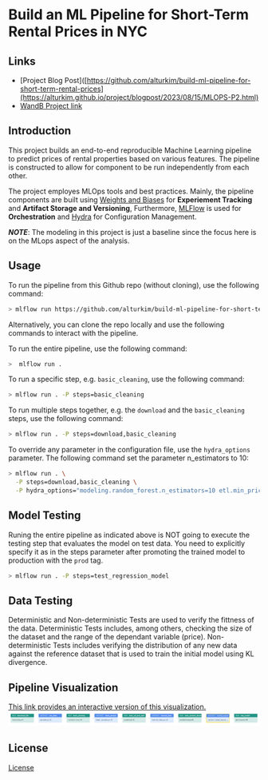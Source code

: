 # Build an ML Pipeline for Short-Term Rental Prices in NYC
## Links
- [Project Blog Post]([https://github.com/alturkim/build-ml-pipeline-for-short-term-rental-prices](https://alturkim.github.io/project/blogpost/2023/08/15/MLOPS-P2.html)
- [WandB Project link](https://wandb.ai/alturkim/nyc_airbnb/)

## Introduction
This project builds an end-to-end reproducible Machine Learning pipeline to predict prices of rental properties based on various features. The pipeline is constructed to allow for component to be run independently from each other.

The project employes MLOps tools and best practices. Mainly, the pipeline components are built using [Weights and Biases](https://wandb.ai/) for **Experiement Tracking** and **Artifact Storage and Versioning**, Furthermore, [MLFlow](https://mlflow.org/) is used for **Orchestration** and [Hydra](https://hydra.cc/) for Configuration Management.

__*NOTE*__: The modeling in this project is just a baseline since the focus here is on the MLops aspect of the analysis.

## Usage
To run the pipeline from this Github repo (without cloning), use the following command:
```bash
> mlflow run https://github.com/alturkim/build-ml-pipeline-for-short-term-rental-prices.git -v 1.0.2
```
Alternatively, you can clone the repo locally and use the following commands to interact with the pipeline.

To run the entire pipeline, use the following command:

```bash
>  mlflow run .
```

To run a specific step, e.g. ``basic_cleaning``, use the following command:
```bash
> mlflow run . -P steps=basic_cleaning
```
To run multiple steps together, e.g. the ``download`` and the ``basic_cleaning`` steps, use the following command:
```bash
> mlflow run . -P steps=download,basic_cleaning
```
To override any parameter in the configuration file, use the ``hydra_options`` parameter. The following command set the parameter n_estimators to 10:

```bash
> mlflow run . \
  -P steps=download,basic_cleaning \
  -P hydra_options="modeling.random_forest.n_estimators=10 etl.min_price=50"
```
## Model Testing
Runing the entire pipeline as indicated above is NOT going to execute the testing step that evaluates the model on test data. You need to explicitly specify it as in the steps parameter after promoting the trained model to production with the ``prod`` tag.
```bash
> mlflow run . -P steps=test_regression_model
```

## Data Testing
Deterministic and Non-deterministic Tests are used to verify the fittness of the data.
Deterministic Tests includes, among others, checking the size of the dataset and the range of the dependant variable (price).
Non-deterministic Tests includes verifying the distribution of any new data against the reference dataset that is used to train the initial model using KL divergence.

## Pipeline Visualization
[This link provides an interactive version of this visualization.](https://wandb.ai/alturkim/nyc_airbnb/artifacts/model_export/random_forest_export/v19/lineage)
![Alt text](images/image.png)

## License

[License](LICENSE.txt)
